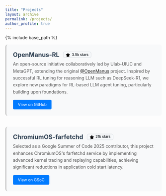```yaml
---
title: "Projects"
layout: archive
permalink: /projects/
author_profile: true
---
```


{% include base_path %}

<style>
  .project-entry {
    margin-bottom: 2.5em;
    border-left: 4px solid #ccc;
    padding: 1.5em;
    background: #f8f9fa;
    border-radius: 8px;
    transition: all 0.3s ease;
  }
  .project-entry:hover {
    border-left: 4px solid #007bff;
    box-shadow: 0 4px 12px rgba(0,0,0,0.1);
    transform: translateY(-2px);
  }
  .project-header {
    display: flex;
    align-items: center;
    margin-bottom: 0.5em;
    gap: 12px;
  }
  .project-title {
    font-size: 1.4em;
    font-weight: bold;
    color: #2c3e50;
    margin: 0;
  }
  .project-description {
    color: #555;
    line-height: 1.6;
    margin-bottom: 1em;
  }
  .project-links {
    margin-top: 1em;
  }
  .project-btn {
    display: inline-block;
    padding: 8px 16px;
    background: #007bff;
    color: white;
    text-decoration: none;
    border-radius: 4px;
    font-size: 0.9em;
    transition: background 0.3s ease;
  }
  .project-btn:hover {
    background: #0056b3;
    color: white;
    text-decoration: none;
  }
  .github-stars {
    display: inline-flex;
    align-items: center;
    gap: 5px;
    background-color: #f6f8fa;
    border: 1px solid #d1d5da;
    padding: 2px 8px;
    border-radius: 6px;
    font-size: 0.8em;
    color: #24292e;
    font-weight: 600;
    line-height: 1.2;
  }
  .github-stars::before {
    content: url('data:image/svg+xml,%3Csvg viewBox="0 0 16 16" xmlns="http://www.w3.org/2000/svg" fill="currentColor" width="14" height="14"%3E%3Cpath d="M8 .25a.75.75 0 0 1 .673.418l1.882 3.815 4.21.612a.75.75 0 0 1 .416 1.279l-3.046 2.97.719 4.192a.75.75 0 0 1-1.088.791L8 13.347l-3.766 1.98a.75.75 0 0 1-1.088-.79l.72-4.192L.644 6.374a.75.75 0 0 1 .416-1.28l4.21-.61L7.127.668A.75.75 0 0 1 8 .25Z"%3E%3C/path%3E%3C/svg%3E');
    color: #f1c40f; /* Gold color for the star */
    position: relative;
    top: 1px;
  }
</style>


<div class="project-entry">
  <div class="project-header">
    <div class="project-title">OpenManus-RL</div>
    <div class="github-stars">3.5k stars</div>
  </div>
  <div class="project-description">
    An open-source initiative collaboratively led by Ulab-UIUC and MetaGPT, extending the original <a href="https://github.com/FoundationAgents/OpenManus">@OpenManus</a> project. Inspired by successful RL tuning for reasoning LLM such as DeepSeek-R1, we explore new paradigms for RL-based LLM agent tuning, particularly building upon foundations.
  </div>
  <div class="project-links">
    <a href="https://github.com/OpenManus/OpenManus-RL" class="project-btn">View on GitHub</a>
  </div>
</div>

<div class="project-entry">
  <div class="project-header">
    <div class="project-title">ChromiumOS-farfetchd</div>
    <div class="github-stars">21k stars</div>
  </div>
  <div class="project-description">
    Selected as a Google Summer of Code 2025 contributor, this project enhances ChromiumOS's farfetchd service by implementing advanced kernel tracing and replaying capabilities, achieving significant reductions in application cold start latency.
  </div>
  <div class="project-links">
    <a href="https://summerofcode.withgoogle.com/programs/2025/projects/w9IS12mr" class="project-btn">View on GSoC</a>
  </div>
</div>
